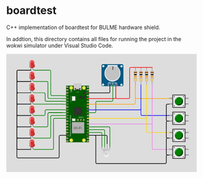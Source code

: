 # boardtest
C++ implementation of boardtest for BULME hardware shield. 

In addtion, this directory contains all files for running the project in the wokwi simulator under Visual Studio Code.

![Wokwi Simulator](boardtest.png)
